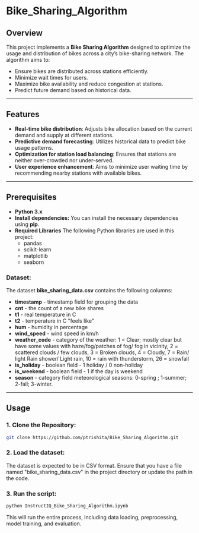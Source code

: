 # Bike_Sharing_Algorithm

## Overview
This project implements a **Bike Sharing Algorithm** designed to optimize the usage and distribution of bikes across a city’s bike-sharing network. The algorithm aims to:
- Ensure bikes are distributed across stations efficiently.
- Minimize wait times for users.
- Maximize bike availability and reduce congestion at stations.
- Predict future demand based on historical data.

---

## Features

- **Real-time bike distribution**: Adjusts bike allocation based on the current demand and supply at different stations.
- **Predictive demand forecasting**: Utilizes historical data to predict bike usage patterns.
- **Optimization for station load balancing**: Ensures that stations are neither over-crowded nor under-served.
- **User experience enhancement**: Aims to minimize user waiting time by recommending nearby stations with available bikes.

---

## Prerequisites
- **Python 3.x**
- **Install dependencies:**
  You can install the necessary dependencies using **pip**.
- **Required Libraries**
  The following Python libraries are used in this project:
  - pandas
  - scikit-learn
  - matplotlib
  - seaborn
### Dataset: 
The dataset **bike_sharing_data.csv** contains the following columns:
- **timestamp** - timestamp field for grouping the data
- **cnt** - the count of a new bike shares
- **t1** - real temperature in C
- **t2** - temperature in C "feels like"
- **hum** - humidity in percentage
- **wind_speed** - wind speed in km/h
- **weather_code** - category of the weather: 1 = Clear; mostly clear but have some values with haze/fog/patches of fog/ fog in vicinity, 2 = scattered clouds / few clouds, 3 = Broken clouds, 4 = Cloudy, 7 = Rain/ light Rain shower/ Light rain, 10 = rain with thunderstorm, 26 = snowfall
- **is_holiday** - boolean field - 1 holiday / 0 non-holiday
- **is_weekend** - boolean field - 1 if the day is weekend
- **season** - category field meteorological seasons: 0-spring ; 1-summer; 2-fall; 3-winter.

---

## Usage
### 1. Clone the Repository:
```bash
git clone https://github.com/ptrishita/Bike_Sharing_Algorithm.git
```
### 2. Load the dataset:
The dataset is expected to be in CSV format. Ensure that you have a file named "bike_sharing_data.csv" in the project directory or update the path in the code.
### 3. Run the script:
```bash
python InstructIQ_Bike_Sharing_Algorithm.ipynb
```
This will run the entire process, including data loading, preprocessing, model training, and evaluation.
